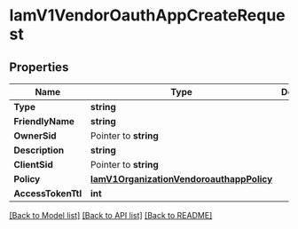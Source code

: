 # IamV1VendorOauthAppCreateRequest

## Properties

Name | Type | Description | Notes
------------ | ------------- | ------------- | -------------
**Type** | **string** |  |[optional] 
**FriendlyName** | **string** |  |[optional] 
**OwnerSid** | Pointer to **string** |  |
**Description** | **string** |  |[optional] 
**ClientSid** | Pointer to **string** |  |
**Policy** | [**IamV1OrganizationVendoroauthappPolicy**](IamV1OrganizationVendoroauthappPolicy.md) |  |[optional] 
**AccessTokenTtl** | **int** |  |[optional] 

[[Back to Model list]](../README.md#documentation-for-models) [[Back to API list]](../README.md#documentation-for-api-endpoints) [[Back to README]](../README.md)


